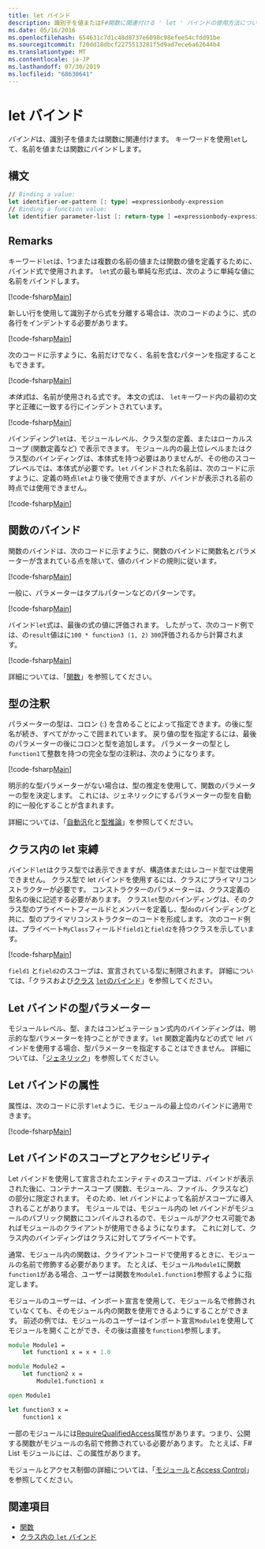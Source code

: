 ```yaml
---
title: let バインド
description: 識別子を値またはF#関数に関連付ける ' let ' バインドの使用方法について説明します。
ms.date: 05/16/2016
ms.openlocfilehash: 654631c7d1c48d8737e6098c98efee54cfdd91be
ms.sourcegitcommit: f20dd18dbcf2275513281f5d9ad7ece6a62644b4
ms.translationtype: MT
ms.contentlocale: ja-JP
ms.lasthandoff: 07/30/2019
ms.locfileid: "68630641"
---
```

# <a name="let-bindings"></a>let バインド

*バインド*は、識別子を値または関数に関連付けます。 キーワードを使用`let`して、名前を値または関数にバインドします。

## <a name="syntax"></a>構文

```fsharp
// Binding a value:
let identifier-or-pattern [: type] =expressionbody-expression
// Binding a function value:
let identifier parameter-list [: return-type ] =expressionbody-expression
```

## <a name="remarks"></a>Remarks

キーワード`let`は、1つまたは複数の名前の値または関数の値を定義するために、バインド式で使用されます。 `let`式の最も単純な形式は、次のように単純な値に名前をバインドします。

[!code-fsharp[Main](~/samples/snippets/fsharp/lang-ref-1/snippet1101.fs)]

新しい行を使用して識別子から式を分離する場合は、次のコードのように、式の各行をインデントする必要があります。

[!code-fsharp[Main](~/samples/snippets/fsharp/lang-ref-1/snippet1102.fs)]

次のコードに示すように、名前だけでなく、名前を含むパターンを指定することもできます。

[!code-fsharp[Main](~/samples/snippets/fsharp/lang-ref-1/snippet1103.fs)]

*本体式*は、名前が使用される式です。 本文の式は、 `let`キーワード内の最初の文字と正確に一致する行にインデントされています。

[!code-fsharp[Main](~/samples/snippets/fsharp/lang-ref-1/snippet1104.fs)]

バインディング`let`は、モジュールレベル、クラス型の定義、またはローカルスコープ (関数定義など) で表示できます。 モジュール内の最上位レベルまたはクラス型のバインディングは、本体式を持つ必要はありませんが、その他のスコープレベルでは、本体式が必要です。`let` バインドされた名前は、次のコードに示すように、定義の時点`let`より後で使用できますが、バインドが表示される前の時点では使用できません。

[!code-fsharp[Main](~/samples/snippets/fsharp/lang-ref-1/snippet1105.fs)]

## <a name="function-bindings"></a>関数のバインド

関数のバインドは、次のコードに示すように、関数のバインドに関数名とパラメーターが含まれている点を除いて、値のバインドの規則に従います。

[!code-fsharp[Main](~/samples/snippets/fsharp/lang-ref-1/snippet1106.fs)]

一般に、パラメーターはタプルパターンなどのパターンです。

[!code-fsharp[Main](~/samples/snippets/fsharp/lang-ref-1/snippet1107.fs)]

バインド`let`式は、最後の式の値に評価されます。 したがって、次のコード例では、の`result`値はに`100 * function3 (1, 2)` `300`評価されるから計算されます。

[!code-fsharp[Main](~/samples/snippets/fsharp/lang-ref-1/snippet1109.fs)]

詳細については、「[関数](index.md)」を参照してください。

## <a name="type-annotations"></a>型の注釈

パラメーターの型は、コロン (:) を含めることによって指定できます。の後に型名が続き、すべてがかっこで囲まれています。 戻り値の型を指定するには、最後のパラメーターの後にコロンと型を追加します。 パラメーターの型とし`function1`て整数を持つの完全な型の注釈は、次のようになります。

[!code-fsharp[Main](~/samples/snippets/fsharp/lang-ref-1/snippet1108.fs)]

明示的な型パラメーターがない場合は、型の推定を使用して、関数のパラメーターの型を決定します。 これには、ジェネリックにするパラメーターの型を自動的に一般化することが含まれます。

詳細については、「[自動汎](../generics/automatic-generalization.md)化と[型推論](../type-inference.md)」を参照してください。

## <a name="let-bindings-in-classes"></a>クラス内の let 束縛

バインド`let`はクラス型では表示できますが、構造体またはレコード型では使用できません。 クラス型で let バインドを使用するには、クラスにプライマリコンストラクターが必要です。 コンストラクターのパラメーターは、クラス定義の型名の後に記述する必要があります。 クラス`let`型のバインディングは、そのクラス型のプライベートフィールドとメンバーを定義し、型`do`のバインディングと共に、型のプライマリコンストラクターのコードを形成します。 次のコード例は、プライベート`MyClass`フィールド`field1`と`field2`を持つクラスを示しています。

[!code-fsharp[Main](~/samples/snippets/fsharp/lang-ref-1/snippet1110.fs)]

`field1` と`field2`のスコープは、宣言されている型に制限されます。 詳細については、「クラスおよび[クラス](../classes.md) [ `let`のバインド](../members/let-bindings-in-classes.md)」を参照してください。

## <a name="type-parameters-in-let-bindings"></a>Let バインドの型パラメーター

モジュールレベル、型、またはコンピュテーション式内のバインディングは、明示的な型パラメーターを持つことができます。`let` 関数定義内などの式で let バインドを使用する場合、型パラメーターを指定することはできません。 詳細については、「[ジェネリック](../generics/index.md)」を参照してください。

## <a name="attributes-on-let-bindings"></a>Let バインドの属性

属性は、次のコードに示す`let`ように、モジュールの最上位のバインドに適用できます。

[!code-fsharp[Main](~/samples/snippets/fsharp/lang-ref-1/snippet1111.fs)]

## <a name="scope-and-accessibility-of-let-bindings"></a>Let バインドのスコープとアクセシビリティ

Let バインドを使用して宣言されたエンティティのスコープは、バインドが表示された後に、コンテナースコープ (関数、モジュール、ファイル、クラスなど) の部分に限定されます。 そのため、let バインドによって名前がスコープに導入されることがあります。 モジュールでは、モジュール内の let バインドがモジュールのパブリック関数にコンパイルされるので、モジュールがアクセス可能であればモジュールのクライアントが使用できるようになります。 これに対して、クラス内のバインディングはクラスに対してプライベートです。

通常、モジュール内の関数は、クライアントコードで使用するときに、モジュールの名前で修飾する必要があります。 たとえば、モジュール`Module1`に関数`function1`がある場合、ユーザーは関数を`Module1.function1`参照するように指定します。

モジュールのユーザーは、インポート宣言を使用して、モジュール名で修飾されていなくても、そのモジュール内の関数を使用できるようにすることができます。 前述の例では、モジュールのユーザーはインポート宣言`Module1`を使用してモジュールを開くことができ、その後は直接を`function1`参照します。

```fsharp
module Module1 =
    let function1 x = x + 1.0

module Module2 =
    let function2 x =
        Module1.function1 x

open Module1

let function3 x =
    function1 x
```

一部のモジュールには[RequireQualifiedAccess](https://msdn.microsoft.com/library/8b9b6ade-0471-4413-ac5d-638cd0de5f15)属性があります。つまり、公開する関数がモジュールの名前で修飾されている必要があります。 たとえば、F# List モジュールには、この属性があります。

モジュールとアクセス制御の詳細については、「[モジュール](../modules.md)と[Access Control](../access-control.md)」を参照してください。

## <a name="see-also"></a>関連項目

- [関数](index.md)
- [クラス内の `let` バインド](../members/let-bindings-in-classes.md)
